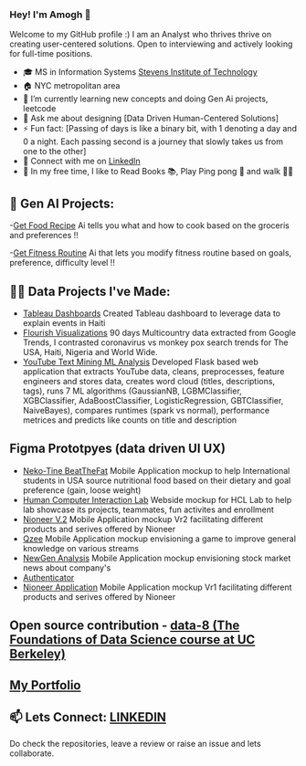 ### Hey! I'm Amogh 👋

Welcome to my GitHub profile :) 
I am an Analyst who thrives thrive on creating user-centered solutions. Open to interviewing and actively looking for full-time positions.

- 🎓 MS in Information Systems [Stevens Institute of Technology](https://www.stevens.edu/school-business/masters-programs/information-systems)
- 🏠 NYC metropolitan area
- 🌱 I’m currently learning new concepts and doing Gen Ai projects, leetcode
- 💬 Ask me about designing [Data Driven Human-Centered Solutions]
- ⚡ Fun fact: [Passing of days is like a binary bit, with 1 denoting a day and 0 a night. Each passing second is a journey that slowly takes us from one to the other]
- 🤝 Connect with me on [LinkedIn](https://www.linkedin.com/in/amoghkokari/)
- 🎈 In my free time, I like to Read Books 📚, Play Ping pong 🏓 and walk 🚶‍♂️

## 🤖 Gen AI Projects:

-[Get Food Recipe](https://getfoodrecipe.streamlit.app)
Ai tells you what and how to cook based on the groceris and preferences !!

-[Get Fitness Routine](https://getfitnessroutine.streamlit.app)
Ai that lets you modify fitness routine based on goals, preference, difficulty level !!

## 👨‍💻 Data Projects I've Made:

- [Tableau Dashboards](https://public.tableau.com/app/profile/amoghkokari)
Created Tableau dashboard to leverage data to explain events in Haiti
- [Flourish Visualizations](https://public.flourish.studio/visualisation/10860806/)
90 days Multicountry data extracted from Google Trends, I contrasted coronavirus vs monkey pox search trends for The USA, Haiti, Nigeria and World Wide.
- [YouTube Text Mining ML Analysis](https://github.com/amoghkokari/youTube_textMining_ML_Analysis)
Developed Flask based web application that extracts YouTube data, cleans, preprocesses, feature engineers and stores data, creates word cloud (titles, descriptions, tags), runs 7 ML algorithms (GaussianNB, LGBMClassifier, XGBClassifier, AdaBoostClassifier, LogisticRegression, GBTClassifier, NaiveBayes), compares runtimes (spark vs normal), performance metrices and predicts like counts on title and description

## Figma Prototpyes (data driven UI UX)

- [Neko-Tine BeatTheFat](https://www.figma.com/proto/kOJYB4BlA9dLRKlucSTUig/BTF?type=design&node-id=8-2&t=CAubBeAtzthSb0bF-1&scaling=scale-down&page-id=0%3A1&starting-point-node-id=8%3A2&mode=design)
  Mobile Application mockup to help International students in USA source nutritional food based on their dietary and goal preference (gain, loose weight)
- [Human Computer Interaction Lab](https://www.figma.com/proto/NT0i0Lx5zegnNuJArNAMWS/StevensHCI?node-id=1%3A2&starting-point-node-id=1%3A2)
  Webside mockup for HCL Lab to help lab showcase its projects, teammates, fun activites and enrollment
- [Nioneer V.2](https://www.figma.com/proto/LzOZNJ2rKPeGM7xzjn9vrE/Untitled?node-id=1%3A2)
  Mobile Application mockup Vr2 facilitating different products and serives offered by Nioneer
- [Qzee](https://www.figma.com/proto/AuFRUijarfTwSzMDBsoin3/Qzeee?node-id=0%3A3&scaling=scale-down&page-id=0%3A1&starting-point-node-id=11%3A2)
  Mobile Application mockup envisioning a game to improve general knowledge on various streams
- [NewGen Analysis](https://www.figma.com/proto/YWytkthtZJxeRyecV2cI2s/NGA?node-id=11%3A5&scaling=scale-down&page-id=11%3A0&starting-point-node-id=39%3A76&show-proto-sidebar=1)
  Mobile Application mockup envisioning stock market news about company's 
- [Authenticator](https://www.figma.com/proto/UnCjKfv9U8qaThBja217a9/Authenticator?node-id=7%3A194&scaling=min-zoom&page-id=0%3A1)
- [Nioneer Application](https://www.figma.com/proto/BjfEVzu7iWSEQ7ZtsHQvZ0/UI?node-id=1%3A25&scaling=scale-down&page-id=0%3A1&starting-point-node-id=1%3A5)
  Mobile Application mockup Vr1 facilitating different products and serives offered by Nioneer

## Open source contribution - [data-8 (The Foundations of Data Science course at UC Berkeley)](https://github.com/data-8/datascience/pull/576)

## [My Portfolio](https://padlet.com/amoghkokari/my-portfolio-pmedtgib3l3qk1ma)

## 📫 Lets Connect: [LINKEDIN](https://www.linkedin.com/in/amoghkokari/)

Do check the repositories, leave a review or raise an issue and lets collaborate.
